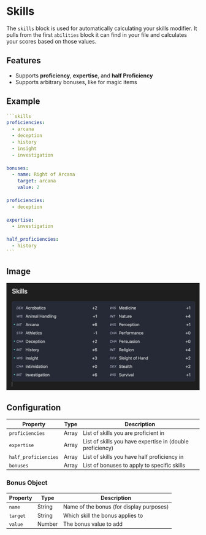 # Skills

The `skills` block is used for automatically calculating your skills modifier. It pulls from the first `abilities` block it can find in your file and calculates your scores based on those values.

## Features

- Supports **proficiency**, **expertise**, and **half Proficiency**
- Supports arbitrary bonuses, like for magic items

## Example

````yaml
```skills
proficiencies:
  - arcana
  - deception
  - history
  - insight
  - investigation

bonuses:
  - name: Right of Arcana
    target: arcana
    value: 2

proficiencies:
  - deception

expertise:
  - investigation

half_proficiencies:
  - history
```
````

## Image

![Rendered Example](../images/examples-skills.webp)

## Configuration

| Property             | Type  | Description                                               |
| -------------------- | ----- | --------------------------------------------------------- |
| `proficiencies`      | Array | List of skills you are proficient in                      |
| `expertise`          | Array | List of skills you have expertise in (double proficiency) |
| `half_proficiencies` | Array | List of skills you have half proficiency in               |
| `bonuses`            | Array | List of bonuses to apply to specific skills               |

### Bonus Object

| Property | Type   | Description                              |
| -------- | ------ | ---------------------------------------- |
| `name`   | String | Name of the bonus (for display purposes) |
| `target` | String | Which skill the bonus applies to         |
| `value`  | Number | The bonus value to add                   |
